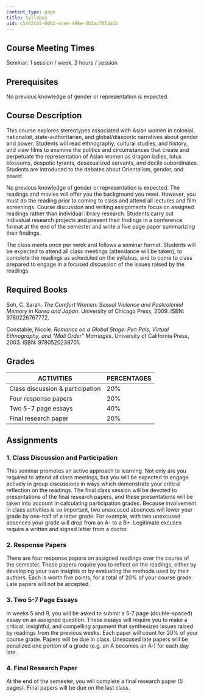 ```yaml
---
content_type: page
title: Syllabus
uid: c5442cb5-6082-ecee-496e-5b2ac7052a1b
---
```


Course Meeting Times
--------------------

Seminar: 1 session / week, 3 hours / session

Prerequisites
-------------

No previous knowledge of gender or representation is expected.

Course Description
------------------

This course explores stereotypes associated with Asian women in colonial, nationalist, state-authoritarian, and global/diasporic narratives about gender and power. Students will read ethnography, cultural studies, and history, and view films to examine the politics and circumstances that create and perpetuate the representation of Asian women as dragon ladies, lotus blossoms, despotic tyrants, desexualized servants, and docile subordinates. Students are introduced to the debates about Orientalism, gender, and power.

No previous knowledge of gender or representation is expected. The readings and movies will offer you the background you need. However, you must do the reading prior to coming to class and attend all lectures and film screenings. Course discussion and writing assignments focus on assigned readings rather than individual library research. Students carry out individual research projects and present their findings in a conference format at the end of the semester and write a five page paper summarizing their findings.

The class meets once per week and follows a seminar format. Students will be expected to attend all class meetings (attendance will be taken), to complete the readings as scheduled on the syllabus, and to come to class prepared to engage in a focused discussion of the issues raised by the readings.

Required Books
--------------

Soh, C. Sarah. _The Comfort Women: Sexual Violence and Postcolonial Memory in Korea and Japan_. University of Chicago Press, 2009. ISBN: 9780226767772.

Constable, Nicole. _Romance on a Global Stage: Pen Pals, Virtual Ethnography, and "Mail Order" Marriages_. University of California Press, 2003. ISBN: 9780520238701.

Grades
------

| ACTIVITIES | PERCENTAGES |
| --- | --- |
| Class discussion & participation | 20% |
| Four response papers | 20% |
| Two 5-7 page essays | 40% |
| Final research paper | 20% 

Assignments
-----------

### 1\. Class Discussion and Participation

This seminar promotes an active approach to learning. Not only are you required to attend all class meetings, but you will be expected to engage actively in group discussions in ways which demonstrate your critical reflection on the readings. The final class session will be devoted to presentations of the final research papers, and these presentations will be taken into account in calculating participation grades. Because involvement in class activities is so important, two unexcused absences will lower your grade by one-half of a letter grade. For example, with two unexcused absences your grade will drop from an A- to a B+. Legitimate excuses require a written and signed letter from a doctor.

### 2\. Response Papers

There are four response papers on assigned readings over the course of the semester. These papers require you to reflect on the readings, either by developing your own insights or by evaluating the methods used by their authors. Each is worth five points, for a total of 20% of your course grade. Late papers will not be accepted.

### 3\. Two 5-7 Page Essays

In weeks 5 and 9, you will be asked to submit a 5-7 page (double-spaced) essay on an assigned question. These essays will require you to make a critical, insightful, and compelling argument that synthesizes issues raised by readings from the previous weeks. Each paper will count for 20% of your course grade. Papers will be due in class. Unexcused late papers will be penalized one portion of a grade (e.g. an A becomes an A-) for each day late.

### 4\. Final Research Paper

At the end of the semester, you will complete a final research paper (5 pages). Final papers will be due on the last class.